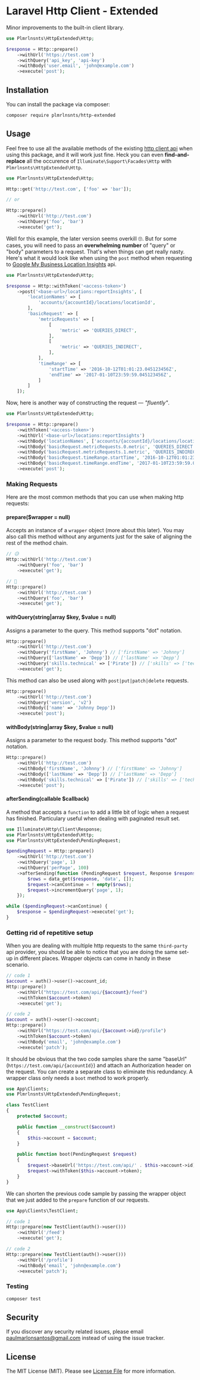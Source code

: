 # Laravel Http Client - Extended

Minor improvements to the built-in client library.

```php
use Plmrlnsnts\HttpExtended\Http;

$response = Http::prepare()
    ->withUrl('https://test.com')
    ->withQuery('api_key', 'api-key')
    ->withBody('user.email', 'john@example.com')
    ->execute('post');
```

## Installation

You can install the package via composer:

```bash
composer require plmrlnsnts/http-extended
```

## Usage

Feel free to use all the available methods of the existing [http client api](https://laravel.com/docs/7.x/http-client#introduction) when using this package, and it will work just fine. Heck you can even **find-and-replace** all the occurence of `Illuminate\Support\Facades\Http` with `Plmrlnsnts\HttpExtended\Http`.

``` php
use Plmrlnsnts\HttpExtended\Http;

Http::get('http://test.com', ['foo' => 'bar']);

// or

Http::prepare()
    ->withUrl('http://test.com')
    ->withQuery('foo', 'bar')
    ->execute('get');
```

Well for this example, the later version seems overkill 🙄. But for some cases, you will need to pass an **overwhelming number** of "query" or "body" parameters to a request. That's when things can get really nasty. Here's what it would look like when using the `post` method when requesting to [Google My Business Location Insights](https://developers.google.com/my-business/content/insight-data) api.

```php
use Plmrlnsnts\HttpExtended\Http;

$response = Http::withToken('<access-token>')
    ->post('<base-url>/locations:reportInsights', [
        'locationNames' => [
            'accounts/{accountId}/locations/locationId',
        ],
        'basicRequest' => [
            'metricRequests' => [
                [
                    'metric' => 'QUERIES_DIRECT',
                ],
                [
                    'metric' => 'QUERIES_INDIRECT',
                ],
            ],
            'timeRange' => [
                'startTime' => '2016-10-12T01:01:23.045123456Z',
                'endTime' => '2017-01-10T23:59:59.045123456Z',
            ]
        ]
    ]);
```

Now, here is another way of constructing the request — *"fluently"*.

```php
use Plmrlnsnts\HttpExtended\Http;

$response = Http::prepare()
    ->withToken('<access-token>')
    ->withUrl('<base-url>/locations:reportInsights')
    ->withBody('locationNames', ['accounts/{accountId}/locations/locationId'])
    ->withBody('basicRequest.metricRequests.0.metric', 'QUERIES_DIRECT')
    ->withBody('basicRequest.metricRequests.1.metric', 'QUERIES_INDIRECT')
    ->withBody('basicRequest.timeRange.startTime', '2016-10-12T01:01:23.045123456Z')
    ->withBody('basicRequest.timeRange.endTime', '2017-01-10T23:59:59.045123456Z')
    ->execute('post');
```

### Making Requests

Here are the most common methods that you can use when making http requests:

#### prepare($wrapper = null)

Accepts an instance of a `wrapper` object (more about this later). You may also call this method without any arguments just for the sake of aligning the rest of the method chain.

```php
// 😥
Http::withUrl('http://test.com')
    ->withQuery('foo', 'bar')
    ->execute('get');

// 🥰
Http::prepare()
    ->withUrl('http://test.com')
    ->withQuery('foo', 'bar')
    ->execute('get');
```

#### withQuery(string|array $key, $value = null)

Assigns a parameter to the query. This method supports "dot" notation.

```php
Http::prepare()
    ->withUrl('http://test.com')
    ->withQuery('firstName', 'Johnny') // ['firstName' => 'Johnny']
    ->withQuery(['lastName' => 'Depp']) // ['lastName' => 'Depp']
    ->withQuery('skills.technical' => ['Pirate']) // ['skills' => ['technical => ['Pirate']]]
    ->execute('get');
```

This method can also be used along with `post|put|patch|delete` requests.

```php
Http::prepare()
    ->withUrl('http://test.com')
    ->withQuery('version', 'v2')
    ->withBody(['name' => 'Johnny Depp'])
    ->execute('post');
```

#### withBody(string|array $key, $value = null)

Assigns a parameter to the request body. This method supports "dot" notation.

```php
Http::prepare()
    ->withUrl('http://test.com')
    ->withBody('firstName', 'Johnny') // ['firstName' => 'Johnny']
    ->withBody(['lastName' => 'Depp']) // ['lastName' => 'Depp']
    ->withBody('skills.technical' => ['Pirate']) // ['skills' => ['technical => ['Pirate']]]
    ->execute('post');
```

#### afterSending(callable $callback)

A method that accepts a `function` to add a little bit of logic when a request has finished. Particulary useful when dealing with paginated result set.

```php
use Illuminate\Http\Client\Response;
use Plmrlnsnts\HttpExtended\Http;
use Plmrlnsnts\HttpExtended\PendingRequest;

$pendingRequest = Http::prepare()
    ->withUrl('http://test.com')
    ->withQuery('page', 1)
    ->withQuery('perPage', 100)
    ->afterSending(function (PendingRequest $request, Response $response) {
        $rows = data_get($response, 'data', []);
        $request->canContinue = ! empty($rows);
        $request->incrementQuery('page', 1);
    });

while ($pendingRequest->canContinue) {
    $response = $pendingRequest->execute('get');
}
```

### Getting rid of repetitive setup

When you are dealing with multiple http requests to the same `third-party` api provider, you should be able to notice that you are doing the same set-up in different places. Wrapper objects can come in handy in these scenario.

```php
// code 1
$account = auth()->user()->account_id;
Http::prepare()
    ->withUrl("https://test.com/api/{$account}/feed")
    ->withToken($account->token)
    ->execute('get');

// code 2
$account = auth()->user()->account;
Http::prepare()
    ->withUrl("https://test.com/api/{$account->id}/profile")
    ->withToken($account->token)
    ->withBody('email', 'john@example.com')
    ->execute('patch');
```

It should be obvious that the two code samples share the same "baseUrl" (`https://test.com/api/{accountId}`) and attach an Authorization header on the request. You can create a separate class to eliminate this redundancy. A wrapper class only needs a `boot` method to work properly.

```php
use App\Clients;
use Plmrlnsnts\HttpExtended\PendingRequest;

class TestClient
{
    protected $account;

    public function __construct($account)
    {
        $this->account = $account;
    }

    public function boot(PendingRequest $request)
    {
        $request->baseUrl('https://test.com/api/' . $this->account->id);
        $request->withToken($this->account->token);
    }
}
```

We can shorten the previous code sample by passing the wrapper object that we just added to the `prepare` function of our requests.

```php
use App\Clients\TestClient;

// code 1
Http::prepare(new TestClient(auth()->user()))
    ->withUrl('/feed')
    ->execute('get');

// code 2
Http::prepare(new TestClient(auth()->user()))
    ->withUrl('/profile')
    ->withBody('email', 'john@example.com')
    ->execute('patch');
```

### Testing

``` bash
composer test
```

## Security

If you discover any security related issues, please email paulmarlonsantos@gmail.com instead of using the issue tracker.

## License

The MIT License (MIT). Please see [License File](LICENSE.md) for more information.
